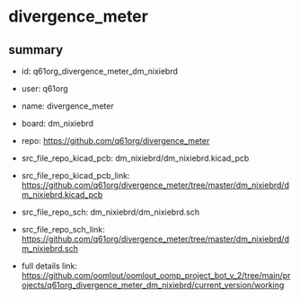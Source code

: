 # divergence_meter
 
## summary 
* id: q61org_divergence_meter_dm_nixiebrd
* user: q61org
* name: divergence_meter
* board: dm_nixiebrd
* repo: https://github.com/q61org/divergence_meter
* src_file_repo_kicad_pcb: dm_nixiebrd/dm_nixiebrd.kicad_pcb
* src_file_repo_kicad_pcb_link: https://github.com/q61org/divergence_meter/tree/master/dm_nixiebrd/dm_nixiebrd.kicad_pcb


* src_file_repo_sch: dm_nixiebrd/dm_nixiebrd.sch
* src_file_repo_sch_link: https://github.com/q61org/divergence_meter/tree/master/dm_nixiebrd/dm_nixiebrd.sch
* full details link: https://github.com/oomlout/oomlout_oomp_project_bot_v_2/tree/main/projects/q61org_divergence_meter_dm_nixiebrd/current_version/working  








